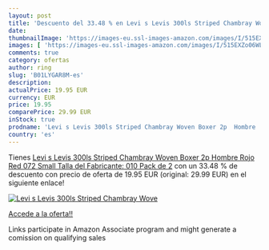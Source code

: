 ```yaml
---
layout: post
title: 'Descuento del 33.48 % en Levi s Levis 300ls Striped Chambray Wove'
date: 
thumbnailImage: 'https://images-eu.ssl-images-amazon.com/images/I/515EXZo06WL._SL200_.jpg'
images: [ 'https://images-eu.ssl-images-amazon.com/images/I/515EXZo06WL._SL200_.jpg' ]
comments: true
category: ofertas
author: ring
slug: 'B01LYGAR8M-es'
description:
actualPrice: 19.95 EUR
currency: EUR
price: 19.95
comparePrice: 29.99 EUR
inStock: true
prodname: 'Levi s Levis 300ls Striped Chambray Woven Boxer 2p  Hombre  Rojo  Red 072   Small  Talla del Fabricante: 010   Pack de 2'
country: 'es'
---
```


Tienes [Levi s Levis 300ls Striped Chambray Woven Boxer 2p  Hombre  Rojo  Red 072   Small  Talla del Fabricante: 010   Pack de 2](https://www.amazon.es/dp/B01LYGAR8M/?tag=tolees-21) con un 33.48 % de descuento con precio de oferta de 19.95 EUR (original: 29.99 EUR) en el siguiente enlace!

[![Levi s Levis 300ls Striped Chambray Wove](https://images-eu.ssl-images-amazon.com/images/I/515EXZo06WL._SL200_.jpg)](https://www.amazon.es/dp/B01LYGAR8M/?tag=tolees-21)

[Accede a la oferta!!](https://www.amazon.es/dp/B01LYGAR8M/?tag=tolees-21)

Links participate in Amazon Associate program and might generate a comission on qualifying sales


